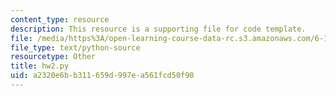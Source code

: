 ```yaml
---
content_type: resource
description: This resource is a supporting file for code template.
file: /media/https%3A/open-learning-course-data-rc.s3.amazonaws.com/6-189-a-gentle-introduction-to-programming-using-python-january-iap-2011/a2320e6bb311659d997ea561fcd50f90_hw2.py
file_type: text/python-source
resourcetype: Other
title: hw2.py
uid: a2320e6b-b311-659d-997e-a561fcd50f90
---
```

